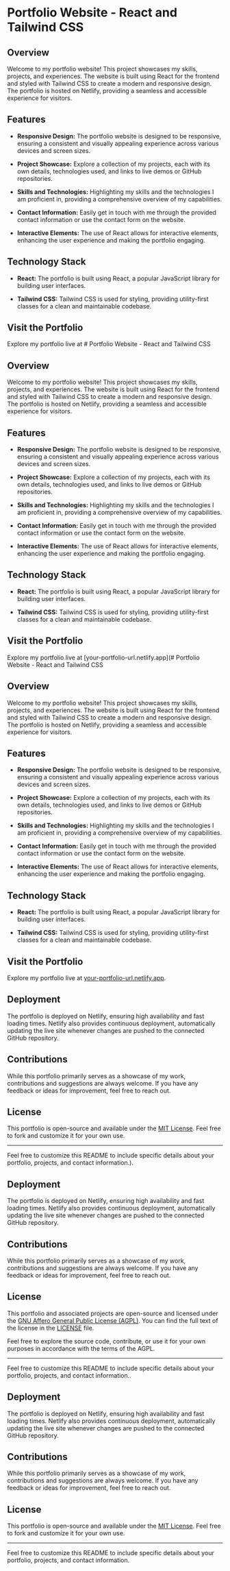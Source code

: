 # Portfolio Website - React and Tailwind CSS

## Overview

Welcome to my portfolio website! This project showcases my skills, projects, and experiences. The website is built using React for the frontend and styled with Tailwind CSS to create a modern and responsive design. The portfolio is hosted on Netlify, providing a seamless and accessible experience for visitors.

## Features

- **Responsive Design:** The portfolio website is designed to be responsive, ensuring a consistent and visually appealing experience across various devices and screen sizes.

- **Project Showcase:** Explore a collection of my projects, each with its own details, technologies used, and links to live demos or GitHub repositories.

- **Skills and Technologies:** Highlighting my skills and the technologies I am proficient in, providing a comprehensive overview of my capabilities.

- **Contact Information:** Easily get in touch with me through the provided contact information or use the contact form on the website.

- **Interactive Elements:** The use of React allows for interactive elements, enhancing the user experience and making the portfolio engaging.

## Technology Stack

- **React:** The portfolio is built using React, a popular JavaScript library for building user interfaces.

- **Tailwind CSS:** Tailwind CSS is used for styling, providing utility-first classes for a clean and maintainable codebase.

## Visit the Portfolio

Explore my portfolio live at # Portfolio Website - React and Tailwind CSS

## Overview

Welcome to my portfolio website! This project showcases my skills, projects, and experiences. The website is built using React for the frontend and styled with Tailwind CSS to create a modern and responsive design. The portfolio is hosted on Netlify, providing a seamless and accessible experience for visitors.

## Features

- **Responsive Design:** The portfolio website is designed to be responsive, ensuring a consistent and visually appealing experience across various devices and screen sizes.

- **Project Showcase:** Explore a collection of my projects, each with its own details, technologies used, and links to live demos or GitHub repositories.

- **Skills and Technologies:** Highlighting my skills and the technologies I am proficient in, providing a comprehensive overview of my capabilities.

- **Contact Information:** Easily get in touch with me through the provided contact information or use the contact form on the website.

- **Interactive Elements:** The use of React allows for interactive elements, enhancing the user experience and making the portfolio engaging.

## Technology Stack

- **React:** The portfolio is built using React, a popular JavaScript library for building user interfaces.

- **Tailwind CSS:** Tailwind CSS is used for styling, providing utility-first classes for a clean and maintainable codebase.

## Visit the Portfolio

Explore my portfolio live at [your-portfolio-url.netlify.app](# Portfolio Website - React and Tailwind CSS

## Overview

Welcome to my portfolio website! This project showcases my skills, projects, and experiences. The website is built using React for the frontend and styled with Tailwind CSS to create a modern and responsive design. The portfolio is hosted on Netlify, providing a seamless and accessible experience for visitors.

## Features

- **Responsive Design:** The portfolio website is designed to be responsive, ensuring a consistent and visually appealing experience across various devices and screen sizes.

- **Project Showcase:** Explore a collection of my projects, each with its own details, technologies used, and links to live demos or GitHub repositories.

- **Skills and Technologies:** Highlighting my skills and the technologies I am proficient in, providing a comprehensive overview of my capabilities.

- **Contact Information:** Easily get in touch with me through the provided contact information or use the contact form on the website.

- **Interactive Elements:** The use of React allows for interactive elements, enhancing the user experience and making the portfolio engaging.

## Technology Stack

- **React:** The portfolio is built using React, a popular JavaScript library for building user interfaces.

- **Tailwind CSS:** Tailwind CSS is used for styling, providing utility-first classes for a clean and maintainable codebase.

## Visit the Portfolio

Explore my portfolio live at [your-portfolio-url.netlify.app](https://kaleidoscopic-biscochitos-92f448.netlify.app/).

## Deployment

The portfolio is deployed on Netlify, ensuring high availability and fast loading times. Netlify also provides continuous deployment, automatically updating the live site whenever changes are pushed to the connected GitHub repository.

## Contributions

While this portfolio primarily serves as a showcase of my work, contributions and suggestions are always welcome. If you have any feedback or ideas for improvement, feel free to reach out.


## License

This portfolio is open-source and available under the [MIT License](LICENSE). Feel free to fork and customize it for your own use.

---

Feel free to customize this README to include specific details about your portfolio, projects, and contact information.).

## Deployment

The portfolio is deployed on Netlify, ensuring high availability and fast loading times. Netlify also provides continuous deployment, automatically updating the live site whenever changes are pushed to the connected GitHub repository.

## Contributions

While this portfolio primarily serves as a showcase of my work, contributions and suggestions are always welcome. If you have any feedback or ideas for improvement, feel free to reach out.


## License

This portfolio and associated projects are open-source and licensed under the [GNU Affero General Public License (AGPL)](LICENSE). You can find the full text of the license in the [LICENSE](LICENSE) file.

Feel free to explore the source code, contribute, or use it for your own purposes in accordance with the terms of the AGPL.

---

Feel free to customize this README to include specific details about your portfolio, projects, and contact information..

## Deployment

The portfolio is deployed on Netlify, ensuring high availability and fast loading times. Netlify also provides continuous deployment, automatically updating the live site whenever changes are pushed to the connected GitHub repository.

## Contributions

While this portfolio primarily serves as a showcase of my work, contributions and suggestions are always welcome. If you have any feedback or ideas for improvement, feel free to reach out.



## License

This portfolio is open-source and available under the [MIT License](LICENSE). Feel free to fork and customize it for your own use.

---

Feel free to customize this README to include specific details about your portfolio, projects, and contact information.

